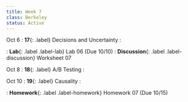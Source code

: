 ```yaml
---
title: Week 7
class: Berkeley
status: Active
---
```


Oct 6
: **17**{: .label} Decisions and Uncertainty
    : <!--{{site.links.lec.slides.slide17}} {{site.links.lec.demo.demo17}}-->
<!--: _Reading:_ [11.3](https://inferentialthinking.com/chapters/11/3/Decisions_and_Uncertainty.html), [11.4](https://inferentialthinking.com/chapters/11/4/Error_Probabilities.html)-->
: **Lab**{: .label .label-lab} Lab 06<!--{{site.links.lab.lab06}}--> (Due 10/10)
: **Discussion**{: .label .label-discussion} Worksheet 07<!--{{site.links.wksht.wksht07}}-->

Oct 8
: **18**{: .label} A/B Testing
    : <!--{{site.links.lec.slides.slide18}} {{site.links.lec.demo.demo18}}-->
<!--: _Reading:_ [11.4](https://inferentialthinking.com/chapters/11/4/Error_Probabilities.html), [12.1](https://inferentialthinking.com/chapters/12/1/AB_Testing.html)-->


Oct 10
: **19**{: .label} Causality
    : <!--{{site.links.lec.slides.slide19}} {{site.links.lec.demo.demo19}}-->
<!--: _Reading:_ [12.2](https://inferentialthinking.com/chapters/12/2/Causality.html), [12.3](https://inferentialthinking.com/chapters/12/3/Deflategate.html)-->
: **Homework**{: .label .label-homework} Homework 07<!--{{site.links.hw.hw07}}--> (Due 10/15)